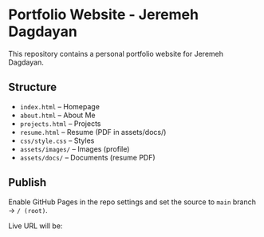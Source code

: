 # Portfolio Website - Jeremeh Dagdayan

This repository contains a personal portfolio website for Jeremeh Dagdayan.

## Structure
- `index.html` – Homepage
- `about.html` – About Me
- `projects.html` – Projects
- `resume.html` – Resume (PDF in assets/docs/)
- `css/style.css` – Styles
- `assets/images/` – Images (profile)
- `assets/docs/` – Documents (resume PDF)

## Publish
Enable GitHub Pages in the repo settings and set the source to `main` branch → `/ (root)`.

Live URL will be:
